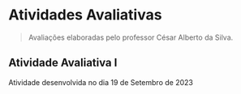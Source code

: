 # Atividades Avaliativas
> Avaliações elaboradas pelo professor César Alberto da Silva.

## Atividade Avaliativa I

Atividade desenvolvida no dia 19 de Setembro de 2023